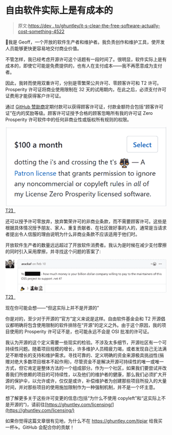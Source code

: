 # 自由软件实际上是有成本的

> 原文:[https://dev . to/ghuntley/it-s-clear-the-free-software-actually-cost-something-4522](https://dev.to/ghuntley/it-s-clear-that-free-software-actually-costs-something-4522)

🙌我是 Geoff，一个开放的软件生产者和维护者。我负责创作和维护工具，使开发人员能够更快更容易地交付商业价值。

不管怎样，我已经考虑开源许可这个话题有一段时间了。很明显，软件实际上是有成本的，即使它可能是免费提供的，也有人在支付成本——我不再愿意成为支付者。

因此，我转而使用双重许可，分别是零繁荣公共许可、零顾客许可和 T2 许可。Prosperity 许可证将商业使用限制在 32 天的试用期内，在此之后，必须支付许可证费用才能获得客户许可证。

通过 [GitHub 赞助商](https://ghuntley.com/support)定期付款可以获得顾客许可证，付款金额符合包括“顾客许可证”在内的奖励等级。顾客许可证授予合格的顾客忽略所有我的许可证 Zero Prosperity 许可软件中的任何非商业性或版权所有规则的权限。

[![image](img/55eacb94c9c05048e34158da8b5073df.png)T2】](https://res.cloudinary.com/practicaldev/image/fetch/s--ISmi5-t---/c_limit%2Cf_auto%2Cfl_progressive%2Cq_auto%2Cw_880/https://user-images.githubusercontent.com/127353/64580447-b4664800-d3c9-11e9-90fa-fb40331cc75d.png)

还可以授予许可零放弃，放弃繁荣许可的非商业条款，而不需要顾客许可。这些是根据具体情况授予朋友、家人、重复贡献者、在社区做好事的人的，通常是当请求者提出令人信服的理由说明为什么非商业条款不应该适用于他们时。

开放软件生产者的数量远远超过了开放软件消费者。我认为是时候在减少支付摩擦的同时引入采用摩擦，并寻找这个问题的答案了:

[![image](img/715666877905474ba46baa6881569984.png)T2】](https://res.cloudinary.com/practicaldev/image/fetch/s--WTFezu2W--/c_limit%2Cf_auto%2Cfl_progressive%2Cq_auto%2Cw_880/https://user-images.githubusercontent.com/127353/64580478-ce078f80-d3c9-11e9-8512-e00b7e5b3747.png)

现在你可能会想——“但这实际上并不是开源的”

你是对的，至少对于开源的“官方”定义来说是这样。自由软件基金会和 T2 开源倡议都明确将包含使用限制的软件排除在“开源”的定义之外。由于这个原因，我的项目使用的 Prosperity 许可证不是，也可能永远不会是 OSI 批准的许可证。

我认为开源的这个定义需要一些现实的检验。不涉及太多细节，开源社区有一个可持续性问题。随着项目规模的增长，许多维护人员精疲力竭，或者发现自己无法满足不断增长的支持和维护需求。寻找可靠的、定义明确的资金来源极具挑战性(捐赠对绝大多数项目根本不起作用)，尽管资金不是解决开源可持续性的唯一或唯一方式，但它肯定是整体方法的一个组成部分。作为一个社区，如果我们要尝试并改善我们所依赖的项目的可持续性，以及他们的维护者的健康，那么我们必须扩大开源的保护伞，以允许或许，仅仅是或许，补偿维护者为创建那些项目所投入的大量时间，并对那些项目的使用施加限制作为一种强制机制，并不是一个坏主意。

想了解更多关于这些许可变更的信息(包括“为什么不使用 copyleft”和“这实际上不是开源的”)，请前往[https://ghuntley.com/licensing/](https://ghuntley.com/licensing/)

如果你觉得这篇文章很有见地，为什么不在 https://ghuntley.com/tipjar 给我买一杯☕。GitHub 会配合你的贡献！
